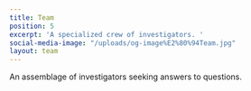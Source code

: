 ```yaml
---
title: Team
position: 5
excerpt: 'A specialized crew of investigators. '
social-media-image: "/uploads/og-image%E2%80%94Team.jpg"
layout: team
---
```


An assemblage of investigators seeking answers to questions. 